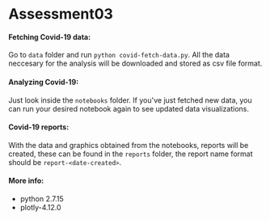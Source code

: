 # Assessment03

#### Fetching Covid-19 data:
Go to `data` folder and run `python covid-fetch-data.py`. All the data neccesary for the analysis will be downloaded and stored as csv file format.

#### Analyzing Covid-19:
Just look inside the `notebooks` folder. If you've just fetched new data, you can run your desired notebook again to see updated data visualizations.

#### Covid-19 reports:
With the data and graphics obtained from the notebooks, reports will be created, these can be found in the `reports` folder, the report name format should be `report-<date-created>`.

#### More info:
- python 2.7.15
- plotly-4.12.0
